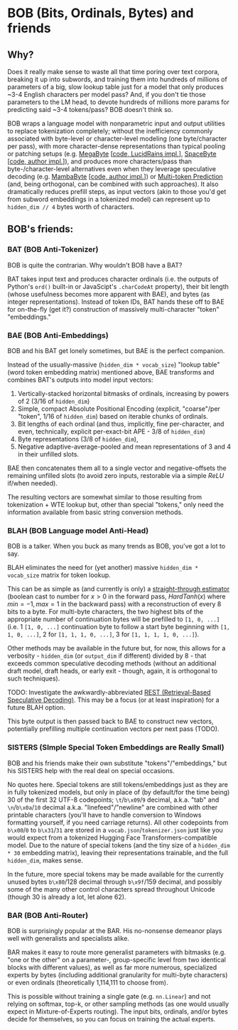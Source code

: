 # BOB (Bits, Ordinals, Bytes) and friends

## Why?
Does it really make sense to waste all that time poring over text corpora, breaking it up into subwords, and training them into hundreds of millions of parameters of a big, slow lookup table just for a model that only produces ~3-4 English characters per model pass? And, if you don't tie those parameters to the LM head, to devote hundreds of millions more params for predicting said ~3-4 tokens/pass? BOB doesn't think so.

BOB wraps a language model with nonparametric input and output utilities to replace tokenization completely; without the inefficiency commonly associated with byte-level or character-level modeling (one byte/character per pass), with more character-dense representations than typical pooling or patching setups (e.g. [MegaByte](https://arxiv.org/abs/2305.07185) [[code, LucidRains impl.](https://github.com/lucidrains/MEGABYTE-pytorch)], [SpaceByte](https://arxiv.org/abs/2404.14408) [[code, author impl.](https://github.com/kjslag/spacebyte)]), and produces more characters/pass than byte-/character-level alternatives even when they leverage speculative decoding (e.g. [MambaByte](https://arxiv.org/abs/2401.13660) [[code, author impl.](https://github.com/jxiw/MambaByte)]) or [Multi-token Prediction](https://arxiv.org/abs/2404.19737) (and, being orthogonal, can be combined with such approaches). It also dramatically reduces prefill steps, as input vectors (akin to those you'd get from subword embeddings in a tokenized model) can represent up to `hidden_dim // 4` bytes worth of characters.

## BOB's friends:

### BAT (BOB Anti-Tokenizer)
BOB is quite the contrarian. Why wouldn't BOB have a BAT?

BAT takes input text and produces character ordinals (i.e. the outputs of Python's `ord()` built-in or JavaScipt's `.charCodeAt` property), their bit length (whose usefulness becomes more apparent with BAE), and bytes (as integer representations). Instead of token IDs, BAT hands these off to BAE for on-the-fly (get it?) construction of massively multi-character "token" "embeddings."

### BAE (BOB Anti-Embeddings)
BOB and his BAT get lonely sometimes, but BAE is the perfect companion.

Instead of the usually-massive (`hidden_dim * vocab_size`) "lookup table" (word token embedding matrix) mentioned above, BAE transforms and combines BAT's outputs into model input vectors: 

1. Vertically-stacked horizontal bitmasks of ordinals, increasing by powers of 2 (3/16 of `hidden_dim`)
2. Simple, compact Absolute Positional Encoding (explicit, "coarse"/per "token", 1/16 of `hidden_dim`) based on iterable chunks of ordinals.
3. Bit lengths of each ordinal (and thus, implicitly, fine per-character, and even, technically, explicit per-exact-bit APE - 3/8 of `hidden_dim`)
4. Byte representations (3/8 of `hidden_dim`),
5. Negative adaptive-average-pooled and mean representations of 3 and 4 in their unfilled slots.

BAE then concatenates them all to a single vector and negative-offsets the remaining unfilled slots (to avoid zero inputs, restorable via a simple $`ReLU`$ if/when needed).

The resulting vectors are somewhat similar to those resulting from tokenization + WTE lookup but, other than special "tokens," only need the information available from basic string conversion methods.

### BLAH (BOB Language model Anti-Head)
BOB is a talker. When you buck as many trends as BOB, you've got a lot to say.

BLAH eliminates the need for (yet another) massive `hidden_dim * vocab_size` matrix for token lookup. 

This can be as simple as (and currently is only) a [straight-through estimator](https://arxiv.org/abs/1308.3432) (boolean cast to number for $`x > 0`$ in the forward pass, $`HardTanh(x)`$ where $`min = -1, max = 1`$ in the backward pass) with a reconstruction of every 8 bits to a byte. For multi-byte characters, the two highest bits of the appropriate number of continuation bytes will be prefilled to `[1, 0, ...]` (i.e. 1 `[1, 0, ...]` continuation byte to follow a start byte beginning with `[1, 1, 0, ...]`, 2 for `[1, 1, 1, 0, ...]`, 3 for `[1, 1, 1, 1, 0, ...]`). 

Other methods may be available in the future but, for now, this allows for a verbosity - `hidden_dim` (or `output_dim` if different) divided by 8 - that exceeds common speculative decoding methods (without an additional draft model, draft heads, or early exit - though, again, it is orthogonal to such techniques).

TODO: Investigate the awkwardly-abbreviated [REST (Retrieval-Based Speculative Decoding)](https://arxiv.org/abs/2311.08252). This may be a focus (or at least inspiration) for a future BLAH option.

This byte output is then passed back to BAE to construct new vectors, potentially prefilling multiple continuation vectors per next pass (TODO).

### SISTERS (SImple Special Token Embeddings are Really Small)

BOB and his friends make their own substitute "tokens"/"embeddings," but his SISTERS help with the real deal on special occasions.

No quotes here. Special tokens are still tokens/embeddings just as they are in fully tokenized models, but only in place of (by default/for the time being) 30 of the first 32 UTF-8 codepoints; `\t`/`b\x09`/`9` decimal, a.k.a. "tab" and `\n`/`b\x0a`/`10` decimal a.k.a. "linefeed"/"newline" are combined with other printable characters (you'll have to handle conversion to Windows formatting yourself, if you need carriage returns). All other codepoints from `b\x00`/`0` to `b\x31`/`31` are stored in a `vocab.json`/`tokenizer.json` just like you would expect from a tokenized Hugging Face Transformers-compatible model. Due to the nature of special tokens (and the tiny size of a `hidden_dim * 30` embedding matrix), leaving their representations trainable, and the full `hidden_dim`, makes sense. 

In the future, more special tokens may be made available for the currently unused bytes `b\x80`/128 decimal through `b\x9f`/159 decimal, and possibly some of the many other control characters spread throughout Unicode (though 30 is already a lot, let alone 62).

### BAR (BOB Anti-Router)

BOB is surprisingly popular at the BAR. His no-nonsense demeanor plays well with generalists and specialists alike.

BAR makes it easy to route more generalist parameters with bitmasks (e.g. "one or the other" on a parameter-, group-specific level from two identical blocks with different values), as well as far more numerous, specialized experts by bytes (including additional granularity for multi-byte characters) or even ordinals (theoretically 1,114,111 to choose from).

This is possible without training a single gate (e.g. `nn.Linear`) and not relying on softmax, top-k, or other sampling methods (as one would usually expect in Mixture-of-Experts routing). The input bits, ordinals, and/or bytes decide for themselves, so you can focus on training the actual experts.
